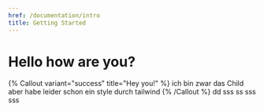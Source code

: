 ```yaml
---
href: /documentation/intro
title: Getting Started
---
```


# Hello how are you?

{% Callout variant="success" title="Hey you!" %}
ich bin zwar das Child aber habe leider schon ein style durch tailwind
{% /Callout %}
dd
sss
ss
sss
sss
